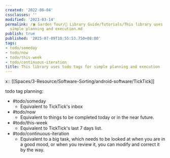 ```yaml
---
created: '2022-08-04'
cssclasses: ''
modified: '2023-03-14'
permalink: /🍀 Garden Tour/🧰 Library Guide/Tutorials/This library uses todo tags for
  simple planning and execution.md
publish: true
published: '2025-07-09T10:55:53.750+08:00'
tags:
- todo/someday
- todo/now
- todo/this-week
- todo/continuous-iteration
title: This library uses todo tags for simple planning and execution
---
```

x:: [[Spaces/3-Resource/Software-Sorting/android-software/TickTick]]

todo tag planning:

- #todo/someday
	- Equivalent to TickTick's inbox
- #todo/now
	- Equivalent to things to be completed today or in the near future.
- #todo/this-week
	- Equivalent to TickTick's last 7 days list.
- #todo/continuous-iteration
	- Equivalent to a big task, which needs to be looked at when you are in a good mood, or when you review it, you can modify and correct it by the way. 
